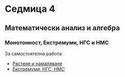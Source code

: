 # Седмица 4 
## Математически анализ и алгебра
### Монотонност, Екстремуми, НГС и НМС

За самостоятелна работа:
- [Растене и намаляване](https://github.com/nikevelik/math-xii-adv/blob/main/sprint02/week04/Vedi12kl-15-16.pdf)
- [Екстремуми, НГС, НМС](https://github.com/nikevelik/math-xii-adv/blob/main/sprint02/week04/Vedi12kl-17-25.pdf)
